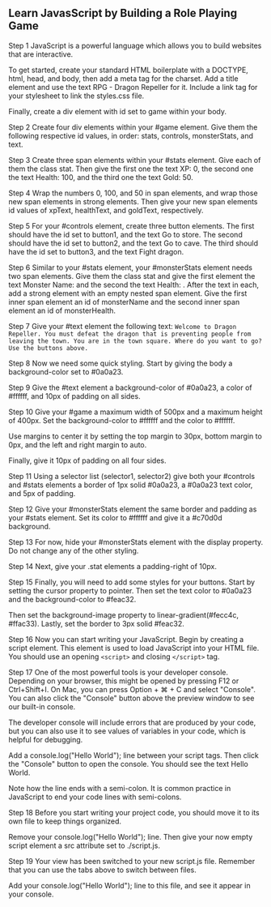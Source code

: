 ## Learn JavasScript by Building a Role Playing Game

Step 1
JavaScript is a powerful language which allows you to build websites that are interactive.

To get started, create your standard HTML boilerplate with a DOCTYPE, html, head, and body, then add a meta tag for the charset. Add a title element and use the text RPG - Dragon Repeller for it. Include a link tag for your stylesheet to link the styles.css file.

Finally, create a div element with id set to game within your body.

Step 2
Create four div elements within your #game element. Give them the following respective id values, in order: stats, controls, monsterStats, and text.

Step 3
Create three span elements within your #stats element. Give each of them the class stat. Then give the first one the text XP: 0, the second one the text Health: 100, and the third one the text Gold: 50.

Step 4
Wrap the numbers 0, 100, and 50 in span elements, and wrap those new span elements in strong elements. Then give your new span elements id values of xpText, healthText, and goldText, respectively.

Step 5
For your #controls element, create three button elements. The first should have the id set to button1, and the text Go to store. The second should have the id set to button2, and the text Go to cave. The third should have the id set to button3, and the text Fight dragon.

Step 6
Similar to your #stats element, your #monsterStats element needs two span elements. Give them the class stat and give the first element the text Monster Name: and the second the text Health: . After the text in each, add a strong element with an empty nested span element. Give the first inner span element an id of monsterName and the second inner span element an id of monsterHealth.

Step 7
Give your #text element the following text:
`Welcome to Dragon Repeller. You must defeat the dragon that is preventing people from leaving the town. You are in the town square. Where do you want to go? Use the buttons above.`

Step 8
Now we need some quick styling. Start by giving the body a background-color set to #0a0a23.

Step 9
Give the #text element a background-color of #0a0a23, a color of #ffffff, and 10px of padding on all sides.

Step 10
Give your #game a maximum width of 500px and a maximum height of 400px. Set the background-color to #ffffff and the color to #ffffff.

Use margins to center it by setting the top margin to 30px, bottom margin to 0px, and the left and right margin to auto.

Finally, give it 10px of padding on all four sides.

Step 11
Using a selector list (selector1, selector2) give both your #controls and #stats elements a border of 1px solid #0a0a23, a #0a0a23 text color, and 5px of padding.

Step 12
Give your #monsterStats element the same border and padding as your #stats element. Set its color to #ffffff and give it a #c70d0d background.

Step 13
For now, hide your #monsterStats element with the display property. Do not change any of the other styling.

Step 14
Next, give your .stat elements a padding-right of 10px.

Step 15
Finally, you will need to add some styles for your buttons. Start by setting the cursor property to pointer. Then set the text color to #0a0a23 and the background-color to #feac32.

Then set the background-image property to linear-gradient(#fecc4c, #ffac33). Lastly, set the border to 3px solid #feac32.

Step 16
Now you can start writing your JavaScript. Begin by creating a script element. This element is used to load JavaScript into your HTML file. You should use an opening `<script>` and closing `</script>` tag.

Step 17
One of the most powerful tools is your developer console. Depending on your browser, this might be opened by pressing F12 or Ctrl+Shift+I. On Mac, you can press Option + ⌘ + C and select "Console". You can also click the "Console" button above the preview window to see our built-in console.

The developer console will include errors that are produced by your code, but you can also use it to see values of variables in your code, which is helpful for debugging.

Add a console.log("Hello World"); line between your script tags. Then click the "Console" button to open the console. You should see the text Hello World.

Note how the line ends with a semi-colon. It is common practice in JavaScript to end your code lines with semi-colons.

Step 18
Before you start writing your project code, you should move it to its own file to keep things organized.

Remove your console.log("Hello World"); line. Then give your now empty script element a src attribute set to ./script.js.

Step 19
Your view has been switched to your new script.js file. Remember that you can use the tabs above to switch between files.

Add your console.log("Hello World"); line to this file, and see it appear in your console.